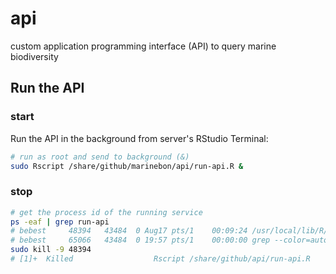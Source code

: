 # api
custom application programming interface (API) to query marine biodiversity

## Run the API

### start

Run the API in the background from server's RStudio Terminal:

```bash
# run as root and send to background (&)
sudo Rscript /share/github/marinebon/api/run-api.R &
```

### stop

```bash
# get the process id of the running service
ps -eaf | grep run-api
# bebest     48394   43484  0 Aug17 pts/1    00:09:24 /usr/local/lib/R/bin/exec/R --no-save --no-restore --no-echo --no-restore --file=/share/github/api/run-api.R
# bebest     65066   43484  0 19:57 pts/1    00:00:00 grep --color=auto run-api
sudo kill -9 48394
# [1]+  Killed                  Rscript /share/github/api/run-api.R
```
